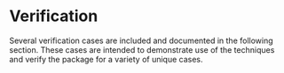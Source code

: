 # Verification

Several verification cases are included and documented in the following section. These cases are intended to demonstrate use of the techniques and verify the package for a variety of unique cases.

```{tableofcontents}
```